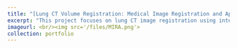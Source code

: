 ```yaml
---
title: "[Lung CT Volume Registration: Medical Image Registration and Applications](https://github.com/Marshall-mk/MIRA)"
excerpt: "This project focuses on lung CT image registration using intensity-based and deep learning techniques on a dataset of 4 volumetric scan pairs with landmark annotations. By optimizing parameters and integrating lung segmentation masks, the registration accuracy improved, reducing the mean Target Registration Error (TRE) to 1.44 mm, with a standard deviation of 1.77 mm and an execution time of 250 seconds per case. [Paper](/files/MIRA_FINAL_REPORT_MKH_FF.pdf) <br/><img src='/files/MIRA.png'>" 
imageurl: <br/><img src='/files/MIRA.png'>
collection: portfolio
---
```

